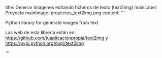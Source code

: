 title: Generar imágenes editando ficheros de texto (text2img)
mainLabel: Proyecto
mainImage: proyectos_text2img.png
content: 
 '''

Python library for generate images from text 

Las web de esta librería están en:
<https://github.com/tuaplicacionpropia/text2img> y <https://pypi.python.org/pypi/text2img>

 '''
